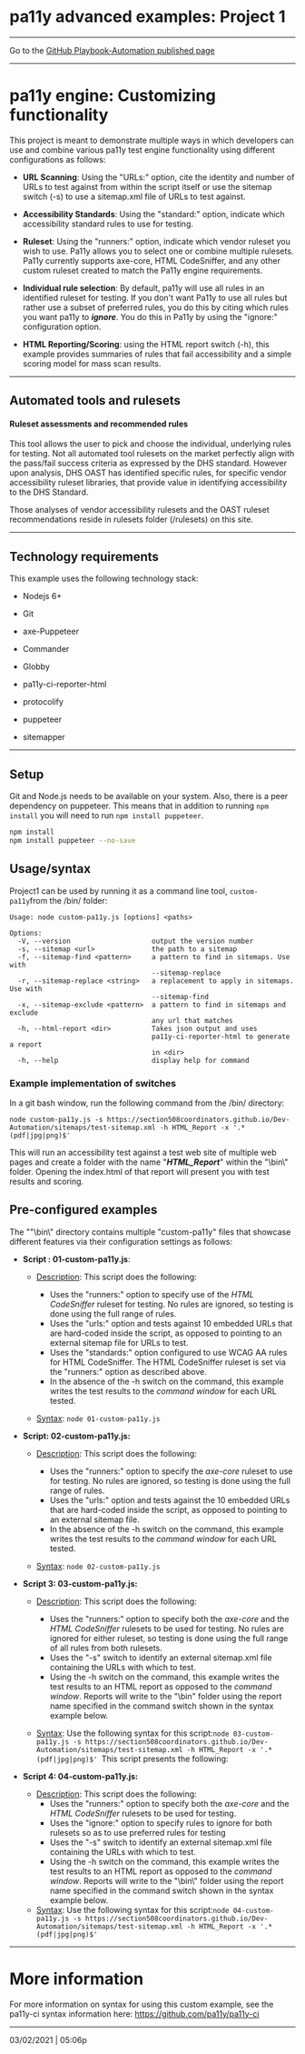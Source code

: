 # pa11y advanced examples: Project 1

---

Go to the [GitHub Playbook-Automation published page](https://section508coordinators.github.io/Dev-Automation/)

---

# pa11y engine: Customizing functionality

This project is meant to demonstrate multiple ways in which developers can use and combine various pa11y test engine functionality using different configurations as follows:

- **URL Scanning**: Using the "URLs:" option, cite the identity and number of URLs to test against from within the script itself or use the sitemap switch (-s)  to use a sitemap.xml file of URLs to test against.
- **Accessibility Standards**: Using the "standard:" option, indicate which accessibility standard rules to use for testing.
- **Ruleset**: Using the "runners:" option, indicate which vendor ruleset you wish to use. Pa11y allows you to select one or combine multiple rulesets. Pa11y currently supports axe-core, HTML CodeSniffer, and any other custom ruleset created to match the Pa11y engine requirements.
- **Individual rule selection**: By default, pa11y will use all rules in an identified ruleset for testing. If you don't want Pa11y to use all rules but rather use a subset of preferred rules, you do this by citing which rules you want pa11y to ***ignore***.  You do this in Pa11y by using the "ignore:" configuration option. 

- **HTML Reporting/Scoring**: using the HTML report switch (-h), this example provides summaries of rules that fail accessibility and  a simple scoring model for mass scan results. 

---

## Automated tools and rulesets

#### Ruleset assessments and recommended rules

This tool allows the user to pick and choose the individual, underlying rules for testing. Not all automated tool rulesets on the market perfectly align with the pass/fail success criteria as expressed by the DHS standard. However upon analysis, DHS OAST has identified specific rules, for specific vendor accessibility ruleset libraries, that provide value in identifying accessibility to the DHS Standard.

Those analyses of vendor accessibility rulesets and the OAST ruleset recommendations reside in rulesets folder (/rulesets) on this site.

---

## Technology requirements

This example uses the following technology stack:

- Nodejs 6+

- Git

- axe-Puppeteer

- Commander

- Globby

- pa11y-ci-reporter-html

- protocolify

- puppeteer

- sitemapper
  

---

## Setup

Git and Node.js needs to be available on your system. Also, there is a peer dependency on puppeteer. This means that in addition to running `npm install` you will need to run `npm install puppeteer`.

```sh
npm install
npm install puppeteer --no-save
```


## Usage/syntax

Project1 can be used by running it as a command line tool, `custom-pa11y`from the /bin/ folder:

```
Usage: node custom-pa11y.js [options] <paths>

Options:
  -V, --version                    output the version number
  -s, --sitemap <url>              the path to a sitemap
  -f, --sitemap-find <pattern>     a pattern to find in sitemaps. Use with
                                   --sitemap-replace
  -r, --sitemap-replace <string>   a replacement to apply in sitemaps. Use with
                                   --sitemap-find
  -x, --sitemap-exclude <pattern>  a pattern to find in sitemaps and exclude
                                   any url that matches
  -h, --html-report <dir>          Takes json output and uses
                                   pa11y-ci-reporter-html to generate a report
                                   in <dir>
  -h, --help                       display help for command
```

### Example implementation of switches

In a git bash window, run the following command from the /bin/ directory:

`node custom-pa11y.js -s https://section508coordinators.github.io/Dev-Automation/sitemaps/test-sitemap.xml -h HTML_Report -x '.*(pdf|jpg|png)$'`

This will run an accessibility test against a test web site of multiple web pages and create a folder with the name "***HTML_Report***" within the  "\bin\\" folder. Opening the index.html of that report will present you with test results and scoring.

## Pre-configured examples

The ""\bin\\" directory contains multiple "custom-pa11y" files that showcase different features via their configuration settings as follows:

- **Script : 01-custom-pa11y.js**: 
  
  - <u>Description</u>: This script does the following:
  
    - Uses the "runners:" option to specify use of the *HTML CodeSniffer* ruleset for testing. No rules are ignored, so testing is done using the full range of rules. 
    - Uses the "urls:" option and tests against 10 embedded URLs that are hard-coded inside the script, as opposed to pointing to an external sitemap file for URLs to test. 
    - Uses the "standards:" option configured to use WCAG AA rules for HTML CodeSniffer. The HTML CodeSniffer ruleset is set via the "runners:" option as described above.
    - In the absence of the -h switch on the command, this example writes the test results to the *command window* for each URL tested.  
  
  - <u>Syntax</u>: `node 01-custom-pa11y.js`
  
    
  
- **Script: 02-custom-pa11y.js:** 
  
  - <u>Description</u>: This script does the following:
    
    - Uses the "runners:" option to specify the *axe-core* ruleset to use for testing. No rules are ignored, so testing is done using the full range of rules.
    - Uses the "urls:" option and tests against the 10 embedded URLs that are hard-coded inside the script, as opposed to pointing to an external sitemap file.
    - In the absence of the -h switch on the command, this example writes the test results to the *command window* for each URL tested. 
    
  - <u>Syntax</u>: `node 02-custom-pa11y.js`
  
    
  
- **Script 3: 03-custom-pa11y.js:** 

  - <u>Description</u>: This script does the following:

    - Uses the "runners:" option to specify both the *axe-core* and the *HTML CodeSniffer* rulesets to be used for testing. No rules are ignored for either ruleset, so testing is done using the full range of all rules from both rulesets.
    - Uses the "-s" switch to identify an external sitemap.xml file containing the URLs with which to test.
    - Using the -h switch on the command, this example writes the test results to an HTML report as opposed to the *command window*. Reports will write to the "\bin\" folder using the report name specified in the command switch shown in the syntax example below.

  - <u>Syntax</u>: Use the following syntax for this script:`node 03-custom-pa11y.js -s https://section508coordinators.github.io/Dev-Automation/sitemaps/test-sitemap.xml -h HTML_Report -x '.*(pdf|jpg|png)$' `This script presents the following:

    

- **Script 4:  04-custom-pa11y.js:** 

  - <u>Description</u>: This script does the following:
    - Uses the "runners:" option to specify both the *axe-core* and the *HTML CodeSniffer* rulesets to be used for testing. 
    - Uses the "ignore:" option to specify rules to ignore for both rulesets so as to use preferred rules for testing
    - Uses the "-s" switch to identify an external sitemap.xml file containing the URLs with which to test.
    - Using the -h switch on the command, this example writes the test results to an HTML report as opposed to the *command window*. Reports will write to the "\bin\\" folder using the report name specified in the command switch shown in the syntax example below.
  - <u>Syntax</u>: Use the following syntax for this script:`node 04-custom-pa11y.js -s https://section508coordinators.github.io/Dev-Automation/sitemaps/test-sitemap.xml -h HTML_Report -x '.*(pdf|jpg|png)$' `

---

# More information

For more information on syntax for using this custom example, see the pa11y-ci syntax information here: https://github.com/pa11y/pa11y-ci 

---

03/02/2021 | 05:06p
